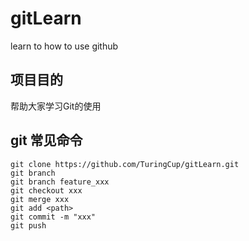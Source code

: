 # gitLearn
learn to how to use github

## 项目目的
帮助大家学习Git的使用

## git 常见命令
```
git clone https://github.com/TuringCup/gitLearn.git
git branch
git branch feature_xxx
git checkout xxx
git merge xxx
git add <path>
git commit -m "xxx"
git push
```